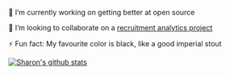 🔭 I’m currently working on getting better at open source

👯 I’m looking to collaborate on a [recruitment analytics project](https://public.tableau.com/profile/sharonwoo#!/vizhome/upload_16013495928040/Final)

⚡ Fun fact: My favourite color is black, like a good imperial stout

[![Sharon's github stats](https://github-readme-stats.vercel.app/api?username=sharonwoo&count_private=true)](https://github.com/anuraghazra/github-readme-stats)


<!--
**sharonwoo/sharonwoo** is a ✨ _special_ ✨ repository because its `README.md` (this file) appears on your GitHub profile.

Here are some ideas to get you started:

- 🔭 I’m currently working on ...
- 🌱 I’m currently learning ...
- 👯 I’m looking to collaborate on ...
- 🤔 I’m looking for help with ...
- 💬 Ask me about ...
- 📫 How to reach me: ...
- 😄 Pronouns: ...
- ⚡ Fun fact: ...
-->
